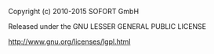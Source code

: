 Copyright (c) 2010-2015 SOFORT GmbH

Released under the GNU LESSER GENERAL PUBLIC LICENSE

http://www.gnu.org/licenses/lgpl.html

